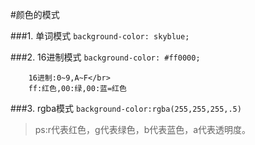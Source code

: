 #颜色的模式

###1. 单词模式
`background-color: skyblue;`

###2. 16进制模式
`background-color: #ff0000;`

```
	16进制:0~9,A~F</br>
	ff:红色,00:绿,00:蓝=红色
```

###3. rgba模式
`background-color:rgba(255,255,255,.5)` 
>ps:r代表红色，g代表绿色，b代表蓝色，a代表透明度。